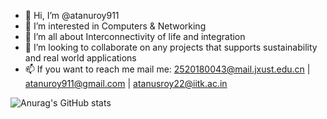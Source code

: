 - 👋 Hi, I’m @atanuroy911
- 👀 I’m interested in Computers & Networking
- 🌱 I’m all about Interconnectivity of life and integration
- 💞️ I’m looking to collaborate on any projects that supports sustainability and real world applications
- 📫 If you want to reach me mail me: 2520180043@mail.jxust.edu.cn | atanuroy911@gmail.com | atanusroy22@iitk.ac.in

<!---
atanuroy911/atanuroy911 is a ✨ special ✨ repository because its `README.md` (this file) appears on your GitHub profile.
You can click the Preview link to take a look at your changes.
--->

![Anurag's GitHub stats](https://github-readme-stats.vercel.app/api?username=atanuroy911&count_private=true&show_icons=true&theme=dracula)
